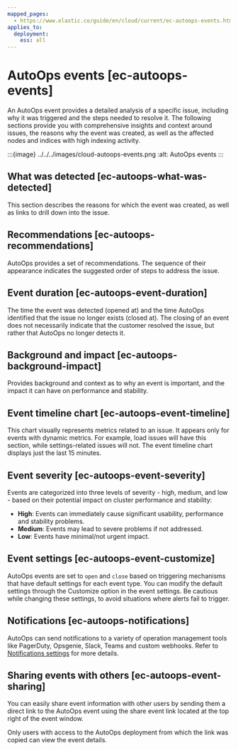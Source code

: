 ```yaml
---
mapped_pages:
  - https://www.elastic.co/guide/en/cloud/current/ec-autoops-events.html
applies_to:
  deployment:
    ess: all
---
```


# AutoOps events [ec-autoops-events]

An AutoOps event provides a detailed analysis of a specific issue, including why it was triggered and the steps needed to resolve it. The following sections provide you with comprehensive insights and context around issues, the reasons why the event was created, as well as the affected nodes and indices with high indexing activity.

:::{image} ../../../images/cloud-autoops-events.png
:alt: AutoOps events
:::


## What was detected [ec-autoops-what-was-detected]

This section describes the reasons for which the event was created, as well as links to drill down into the issue.


## Recommendations [ec-autoops-recommendations]

AutoOps provides a set of recommendations. The sequence of their appearance indicates the suggested order of steps to address the issue.


## Event duration [ec-autoops-event-duration]

The time the event was detected (opened at) and the time AutoOps identified that the issue no longer exists (closed at). The closing of an event does not necessarily indicate that the customer resolved the issue, but rather that AutoOps no longer detects it.


## Background and impact [ec-autoops-background-impact]

Provides background and context as to why an event is important, and the impact it can have on performance and stability.


## Event timeline chart [ec-autoops-event-timeline]

This chart visually represents metrics related to an issue. It appears only for events with dynamic metrics. For example, load issues will have this section, while settings-related issues will not. The event timeline chart displays just the last 15 minutes.


## Event severity [ec-autoops-event-severity]

Events are categorized into three levels of severity - high, medium, and low - based on their potential impact on cluster performance and stability:

* **High**: Events can immediately cause significant usability, performance and stability problems.
* **Medium**: Events may lead to severe problems if not addressed.
* **Low**: Events have minimal/not urgent impact.


## Event settings [ec-autoops-event-customize]

AutoOps events are set to `open` and `close` based on triggering mechanisms that have default settings for each event type. You can modify the default settings through the Customize option in the event settings. Be cautious while changing these settings, to avoid situations where alerts fail to trigger.


## Notifications [ec-autoops-notifications]

AutoOps can send notifications to a variety of operation management tools like PagerDuty, Opsgenie, Slack, Teams and custom webhooks. Refer to [Notifications settings](ec-autoops-notifications-settings.md) for more details.


## Sharing events with others [ec-autoops-event-sharing]

You can easily share event information with other users by sending them a direct link to the AutoOps event using the share event link located at the top right of the event window.

Only users with access to the AutoOps deployment from which the link was copied can view the event details.

